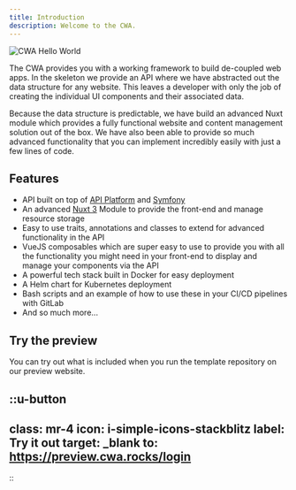 ```yaml
---
title: Introduction
description: Welcome to the CWA.
---
```


![CWA Hello World](/images/screenshot.jpg)

The CWA provides you with a working framework to build de-coupled web apps. In the skeleton we provide an API where we have abstracted out the data structure for any website. This leaves a developer with only the job of creating the individual UI components and their associated data.

Because the data structure is predictable, we have build an advanced Nuxt module which provides a fully functional website and content management solution out of the box. We have also been able to provide so much advanced functionality that you can implement incredibly easily with just a few lines of code.

## Features

- API built on top of [API Platform](https://api-platform.com/) and [Symfony](https://symfony.com/)
- An advanced [Nuxt 3](https://nuxt.com) Module to provide the front-end and manage resource storage
- Easy to use traits, annotations and classes to extend for advanced functionality in the API
- VueJS composables which are super easy to use to provide you with all the functionality you might need in your front-end to display and manage your components via the API
- A powerful tech stack built in Docker for easy deployment
- A Helm chart for Kubernetes deployment
- Bash scripts and an example of how to use these in your CI/CD pipelines with GitLab
- And so much more...

## Try the preview

You can try out what is included when you run the template repository on our preview website.

::u-button
---
class: mr-4
icon: i-simple-icons-stackblitz
label: Try it out
target: _blank
to: https://preview.cwa.rocks/login
---
::
